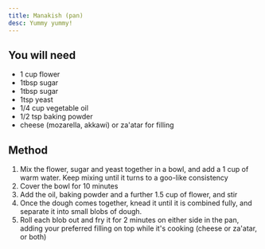 ```yaml
---
title: Manakish (pan)
desc: Yummy yummy!
---
```

## You will need

* 1 cup flower
* 1tbsp sugar
* 1tbsp sugar
* 1tsp yeast
* 1/4 cup vegetable oil
* 1/2 tsp baking powder
* cheese (mozarella, akkawi) or za'atar for filling

## Method

1. Mix the flower, sugar and yeast together in a bowl, and add a 1 cup of warm water. Keep mixing until it turns to a goo-like consistency
2. Cover the bowl for 10 minutes
3. Add the oil, baking powder and a further 1.5 cup of flower, and stir
4. Once the dough comes together, knead it until it is combined fully, and separate it into small blobs of dough.
5. Roll each blob out and fry it for 2 minutes on either side in the pan, adding your preferred filling on top while it's cooking (cheese or za'atar, or both)
